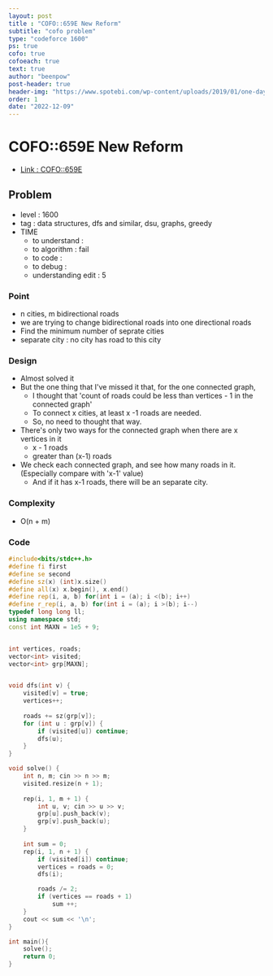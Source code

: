 ```yaml
---
layout: post
title : "COFO::659E New Reform"
subtitle: "cofo problem"
type: "codeforce 1600"
ps: true
cofo: true
cofoeach: true
text: true
author: "beenpow"
post-header: true
header-img: "https://www.spotebi.com/wp-content/uploads/2019/01/one-day-day-one-workout-motivation-spotebi.jpg"
order: 1
date: "2022-12-09"
---
```

# COFO::659E New Reform
- [Link : COFO::659E](https://codeforces.com/problemset/problem/659/E)


## Problem 

- level : 1600
- tag : data structures, dfs and similar, dsu, graphs, greedy
- TIME
  - to understand    : 
  - to algorithm     : fail
  - to code          : 
  - to debug         : 
  - understanding edit :  5

### Point
- n cities, m bidirectional roads
- we are trying to change bidirectional roads into one directional roads
- Find the minimum number of seprate cities
- separate city : no city has road to this city

### Design
- Almost solved it
- But the one thing that I've missed it that, for the one connected graph, 
  - I thought that 'count of roads could be less than vertices - 1 in the connected graph'
  - To connect x cities, at least x -1 roads are needed.
  - So, no need to thought that way.
- There's only two ways for the connected graph when there are x vertices in it
  - x - 1 roads
  - greater than (x-1) roads
- We check each connected graph, and see how many roads in it. (Especially compare with 'x-1' value)
  - And if it has x-1 roads, there will be an separate city.

### Complexity
- O(n + m)

### Code

```cpp
#include<bits/stdc++.h>
#define fi first
#define se second
#define sz(x) (int)x.size()
#define all(x) x.begin(), x.end()
#define rep(i, a, b) for(int i = (a); i <(b); i++)
#define r_rep(i, a, b) for(int i = (a); i >(b); i--)
typedef long long ll;
using namespace std;
const int MAXN = 1e5 + 9;


int vertices, roads;
vector<int> visited;
vector<int> grp[MAXN];


void dfs(int v) {
    visited[v] = true;
    vertices++;
    
    roads += sz(grp[v]);
    for (int u : grp[v]) {
        if (visited[u]) continue;
        dfs(u);
    }
}

void solve() {
    int n, m; cin >> n >> m;
    visited.resize(n + 1);
    
    rep(i, 1, m + 1) {
        int u, v; cin >> u >> v;
        grp[u].push_back(v);
        grp[v].push_back(u);
    }
    
    int sum = 0;
    rep(i, 1, n + 1) {
        if (visited[i]) continue;
        vertices = roads = 0;
        dfs(i);

        roads /= 2;
        if (vertices == roads + 1)
            sum ++;
    }
    cout << sum << '\n';
}

int main(){
    solve();
    return 0;
}
```
